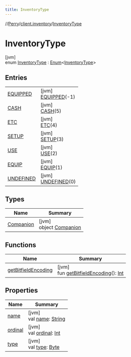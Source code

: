 ```yaml
---
title: InventoryType
---
```

//[Perry](../../../index.html)/[client.inventory](../index.html)/[InventoryType](index.html)



# InventoryType



[jvm]\
enum [InventoryType](index.html) : [Enum](https://kotlinlang.org/api/latest/jvm/stdlib/kotlin/-enum/index.html)&lt;[InventoryType](index.html)&gt;



## Entries


| | |
|---|---|
| [EQUIPPED](-e-q-u-i-p-p-e-d/index.html) | [jvm]<br>[EQUIPPED](-e-q-u-i-p-p-e-d/index.html)(-1) |
| [CASH](-c-a-s-h/index.html) | [jvm]<br>[CASH](-c-a-s-h/index.html)(5) |
| [ETC](-e-t-c/index.html) | [jvm]<br>[ETC](-e-t-c/index.html)(4) |
| [SETUP](-s-e-t-u-p/index.html) | [jvm]<br>[SETUP](-s-e-t-u-p/index.html)(3) |
| [USE](-u-s-e/index.html) | [jvm]<br>[USE](-u-s-e/index.html)(2) |
| [EQUIP](-e-q-u-i-p/index.html) | [jvm]<br>[EQUIP](-e-q-u-i-p/index.html)(1) |
| [UNDEFINED](-u-n-d-e-f-i-n-e-d/index.html) | [jvm]<br>[UNDEFINED](-u-n-d-e-f-i-n-e-d/index.html)(0) |


## Types


| Name | Summary |
|---|---|
| [Companion](-companion/index.html) | [jvm]<br>object [Companion](-companion/index.html) |


## Functions


| Name | Summary |
|---|---|
| [getBitfieldEncoding](get-bitfield-encoding.html) | [jvm]<br>fun [getBitfieldEncoding](get-bitfield-encoding.html)(): [Int](https://kotlinlang.org/api/latest/jvm/stdlib/kotlin/-int/index.html) |


## Properties


| Name | Summary |
|---|---|
| [name](../../tools.settings/-database-type/-my-s-q-l/index.html#-372974862%2FProperties%2F863300109) | [jvm]<br>val [name](../../tools.settings/-database-type/-my-s-q-l/index.html#-372974862%2FProperties%2F863300109): [String](https://kotlinlang.org/api/latest/jvm/stdlib/kotlin/-string/index.html) |
| [ordinal](../../tools.settings/-database-type/-my-s-q-l/index.html#-739389684%2FProperties%2F863300109) | [jvm]<br>val [ordinal](../../tools.settings/-database-type/-my-s-q-l/index.html#-739389684%2FProperties%2F863300109): [Int](https://kotlinlang.org/api/latest/jvm/stdlib/kotlin/-int/index.html) |
| [type](type.html) | [jvm]<br>val [type](type.html): [Byte](https://kotlinlang.org/api/latest/jvm/stdlib/kotlin/-byte/index.html) |

